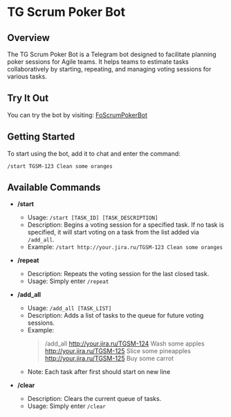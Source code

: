 # TG Scrum Poker Bot

## Overview
The TG Scrum Poker Bot is a Telegram bot designed to facilitate planning poker sessions for Agile teams. It helps teams to estimate tasks collaboratively by starting, repeating, and managing voting sessions for various tasks.

## Try It Out
You can try the bot by visiting: [FoScrumPokerBot](https://t.me/FoScrumPokerBot)

## Getting Started
To start using the bot, add it to chat and enter the command:
```
/start TGSM-123 Clean some oranges
```

## Available Commands

- **/start** 
  - Usage: `/start [TASK_ID] [TASK_DESCRIPTION]` 
  - Description: Begins a voting session for a specified task. If no task is specified, it will start voting on a task from the list added via `/add_all`.
  - Example: `/start http://your.jira.ru/TGSM-123 Clean some oranges`

- **/repeat**
  - Description: Repeats the voting session for the last closed task.
  - Usage: Simply enter `/repeat`

- **/add_all**
  - Usage: `/add_all [TASK_LIST]`
  - Description: Adds a list of tasks to the queue for future voting sessions.
  - Example: 
    > /add_all http://your.jira.ru/TGSM-124 Wash some apples   
    http://your.jira.ru/TGSM-125 Slice some pineapples  
    http://your.jira.ru/TGSM-125 Buy some carrot
  - Note: Each task after first should start on new line 

- **/clear**
  - Description: Clears the current queue of tasks.
  - Usage: Simply enter `/clear`